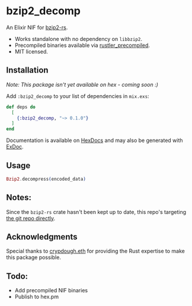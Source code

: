 # bzip2_decomp
An Elixir NIF for [bzip2-rs](https://github.com/paolobarbolini/bzip2-rs).
- Works standalone with no dependency on `libbzip2`.
- Precompiled binaries available via [rustler_precompiled](https://github.com/philss/rustler_precompiled).
- MIT licensed.

## Installation
*Note: This package isn't yet available on hex - coming soon :)*

Add `:bzip2_decomp` to your list of dependencies in `mix.exs`:

<!-- BEGIN: VERSION -->
```elixir
def deps do
  [
    {:bzip2_decomp, "~> 0.1.0"}
  ]
end
```
<!-- END: VERSION -->

Documentation is available on [HexDocs](https://hexdocs.pm/bzip2_decomp/readme.html) and may also be generated with [ExDoc](https://github.com/elixir-lang/ex_doc).

## Usage
```elixir
Bzip2.decompress(encoded_data)
```

## Notes:
Since the `bzip2-rs` crate hasn't been kept up to date, this repo's targeting [the git repo directly](native/bzip2_decomp/Cargo.toml).

## Acknowledgments
Special thanks to [crypdough.eth](https://github.com/crypdoughdoteth) for providing the Rust expertise to make this package possible.

## Todo:
- Add precompiled NIF binaries
- Publish to hex.pm
